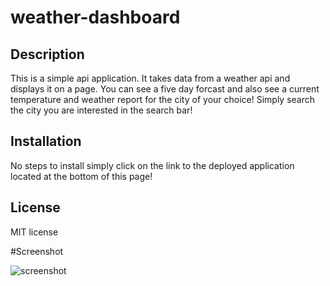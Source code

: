 # weather-dashboard

## Description

This is a simple api application. It takes data from a weather api and displays it on a page. You can see a five day forcast and also see a current temperature and weather report for the city of your choice! Simply search the city you are interested in the search bar!


## Installation

No steps to install simply click on the link to the deployed application located at the bottom of this page!


## License

MIT license 

#Screenshot

![screenshot](![weathersnap](https://user-images.githubusercontent.com/111473151/215378851-53f97db8-beae-452d-b257-4f623c9d3dca.PNG)
)


